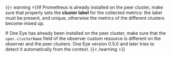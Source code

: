 ---
---
{{< warning >}}If Prometheus is already installed on the peer cluster, make sure that properly sets the **cluster label** for the collected metrics: the label must be present, and unique, otherwise the metrics of the different clusters become mixed up.

If One Eye has already been installed on the peer cluster, make sure that the `spec.clusterName` field of the observer custom resource is different on the observer and the peer clusters. One Eye version 0.5.0 and later tries to detect it automatically from the context.
{{< /warning >}}
